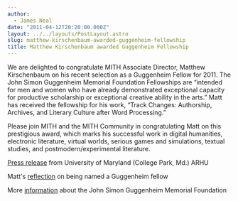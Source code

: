 ```yaml
---
author:
  - James Neal
date: "2011-04-12T20:20:00.000Z"
layout: ../../layouts/PostLayout.astro
slug: matthew-kirschenbaum-awarded-guggenheim-fellowship
title: Matthew Kirschenbaum awarded Guggenheim Fellowship
---
```


We are delighted to congratulate MITH Associate Director, Matthew Kirschenbaum on his recent selection as a Guggenheim Fellow for 2011. The John Simon Guggenheim Memorial Foundation Fellowships are “intended for men and women who have already demonstrated exceptional capacity for productive scholarship or exceptional creative ability in the arts.” Matt has received the fellowship for his work, “Track Changes: Authorship, Archives, and Literary Culture after Word Processing.”

Please join MITH and the MITH Community in congratulating Matt on this prestigious award, which marks his successful work in digital humanities, electronic literature, virtual worlds, serious games and simulations, textual studies, and postmodern/experimental literature.

[Press release](http://www.arhu.umd.edu/news/two-umd-profs-named-guggenheim-fellows) from University of Maryland (College Park, Md.) ARHU

Matt's [reflection](http://mkirschenbaum.wordpress.com/2011/04/10/track-changes/) on being named a Guggenheim fellow

More [information](http://www.gf.org/) about the John Simon Guggenheim Memorial Foundation
